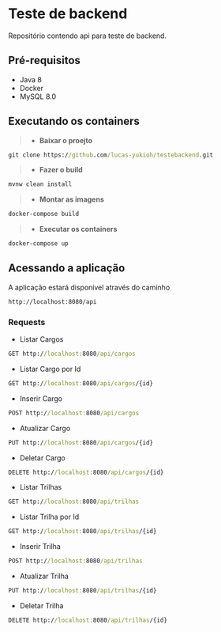 # Teste de backend
Repositório contendo api para teste de backend.

## Pré-requisitos
- Java 8
- Docker
- MySQL 8.0

## Executando os containers

> - **Baixar o proejto**
```cmd
git clone https://github.com/lucas-yukioh/testebackend.git
```
> - **Fazer o build**
```cmd
mvnw clean install
```
> - **Montar as imagens**
```cmd
docker-compose build
```
> - **Executar os containers**
```cmd
docker-compose up
```

## Acessando a aplicação
A aplicação estará disponível através do caminho
```cmd
http://localhost:8080/api
```

### Requests

- Listar Cargos
```cmd
GET http://localhost:8080/api/cargos
```
- Listar Cargo por Id
```cmd
GET http://localhost:8080/api/cargos/{id}
```
- Inserir Cargo
```cmd
POST http://localhost:8080/api/cargos
```
- Atualizar Cargo
```cmd
PUT http://localhost:8080/api/cargos/{id}
```
- Deletar Cargo
```cmd
DELETE http://localhost:8080/api/cargos/{id}
```

- Listar Trilhas
```cmd
GET http://localhost:8080/api/trilhas
```
- Listar Trilha por Id
```cmd
GET http://localhost:8080/api/trilhas/{id}
```
- Inserir Trilha
```cmd
POST http://localhost:8080/api/trilhas
```
- Atualizar Trilha
```cmd
PUT http://localhost:8080/api/trilhas/{id}
```
- Deletar Trilha
```cmd
DELETE http://localhost:8080/api/trilhas/{id}
```
